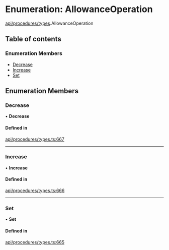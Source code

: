 # Enumeration: AllowanceOperation

[api/procedures/types](../wiki/api.procedures.types).AllowanceOperation

## Table of contents

### Enumeration Members

- [Decrease](../wiki/api.procedures.types.AllowanceOperation#decrease)
- [Increase](../wiki/api.procedures.types.AllowanceOperation#increase)
- [Set](../wiki/api.procedures.types.AllowanceOperation#set)

## Enumeration Members

### Decrease

• **Decrease**

#### Defined in

[api/procedures/types.ts:667](https://github.com/PolymathNetwork/polymesh-sdk/blob/299ce247/src/api/procedures/types.ts#L667)

___

### Increase

• **Increase**

#### Defined in

[api/procedures/types.ts:666](https://github.com/PolymathNetwork/polymesh-sdk/blob/299ce247/src/api/procedures/types.ts#L666)

___

### Set

• **Set**

#### Defined in

[api/procedures/types.ts:665](https://github.com/PolymathNetwork/polymesh-sdk/blob/299ce247/src/api/procedures/types.ts#L665)
